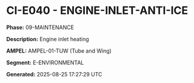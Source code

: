 # CI-E040 - ENGINE-INLET-ANTI-ICE

**Phase:** 09-MAINTENANCE

**Description:** Engine inlet heating

**AMPEL:** AMPEL-01-TUW (Tube and Wing)

**Segment:** E-ENVIRONMENTAL

**Generated:** 2025-08-25 17:27:29 UTC
